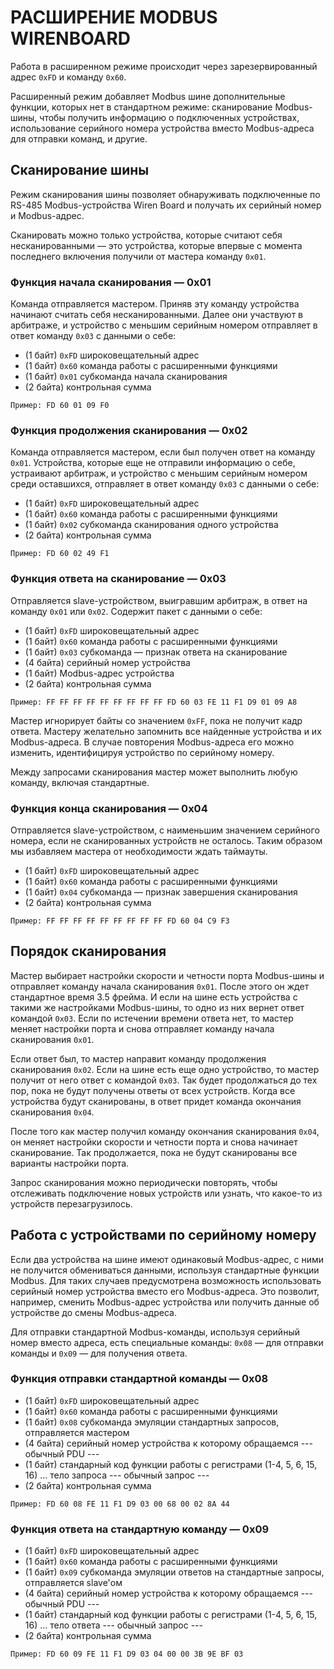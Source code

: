 
# РАСШИРЕНИЕ MODBUS WIRENBOARD

Работа в расширенном режиме происходит через зарезервированный адрес `0xFD` и команду `0x60`.

Расширенный режим добавляет Modbus шине дополнительные функции, которых нет в стандартном режиме: сканирование Modbus-шины, чтобы получить информацию о подключенных устройствах, использование серийного номера устройства вместо Modbus-адреса для отправки команд, и другие.

## Сканирование шины

Режим сканирования шины позволяет обнаруживать подключенные по RS-485 Modbus-устройства Wiren Board и получать их серийный номер и Modbus-адрес. 

Сканировать можно только устройства, которые считают себя несканированными — это устройства, которые впервые с момента последнего включения получили от мастера команду `0x01`.

### Функция начала сканирования — 0x01

Команда отправляется мастером. Приняв эту команду устройства начинают считать себя несканированными. Далее они участвуют в арбитраже, и устройство с меньшим серийным номером отправляет в ответ команду `0x03` с данными о себе:

* (1 байт)    `0xFD`    широковещательный адрес
* (1 байт)    `0x60`    команда работы с расширенными функциями
* (1 байт)    `0x01`    субкоманда начала сканирования
* (2 байта)             контрольная сумма

`Пример: FD 60 01 09 F0`

### Функция продолжения сканирования — 0x02

Команда отправляется мастером, если был получен ответ на команду `0x01`. Устройства, которые еще не отправили информацию о себе, устраивают арбитраж, и устройство с меньшим серийным номером среди оставшихся, отправляет в ответ команду `0x03` с данными о себе:

* (1 байт)    `0xFD`    широковещательный адрес
* (1 байт)    `0x60`    команда работы с расширенными функциями
* (1 байт)    `0x02`    субкоманда сканирования одного устройства
* (2 байта)             контрольная сумма

`Пример: FD 60 02 49 F1`

### Функция ответа на сканирование — 0x03

Отправляется slave-устройством, выигравшим арбитраж, в ответ на команду `0x01` или `0x02`. Содержит пакет с данными о себе:

* (1 байт)    `0xFD`    широковещательный адрес
* (1 байт)    `0x60`    команда работы с расширенными функциями
* (1 байт)    `0x03`    субкоманда — признак ответа на сканирование
* (4 байта)             серийный номер устройства
* (1 байт)              Modbus-адрес устройства
* (2 байта)             контрольная сумма

`Пример: FF FF FF FF FF FF FF FF FF FD 60 03 FE 11 F1 D9 01 09 A8`

Мастер игнорирует байты со значением `0xFF`, пока не получит кадр ответа. Мастеру желательно запомнить все найденные устройства и их Modbus-адреса. В случае повторения Modbus-адреса его можно изменить, идентифицируя устройство по серийному номеру.

Между запросами сканирования мастер может выполнить любую команду, включая стандартные.

### Функция конца сканирования — 0x04

Отправляется slave-устройством, с наименьшим значением серийного номера, если не сканированных устройств не осталось. Таким образом мы избавляем мастера от необходимости ждать таймауты.

* (1 байт)    `0xFD`    широковещательный адрес
* (1 байт)    `0x60`    команда работы с расширенными функциями
* (1 байт)    `0x04`    субкоманда — признак завершения сканирования
* (2 байта)             контрольная сумма

`Пример: FF FF FF FF FF FF FF FF FF FD 60 04 C9 F3`

## Порядок сканирования

Мастер выбирает настройки скорости и четности порта Modbus-шины и отправляет команду начала сканирования `0x01`. После этого он ждет стандартное время 3.5 фрейма. И если на шине есть устройства с такими же настройками Modbus-шины, то одно из них вернет ответ командой `0x03`. Если по истечении времени ответа нет, то мастер меняет настройки порта и снова отправляет команду начала сканирования `0x01`. 

Если ответ был, то мастер направит команду продолжения сканирования `0x02`. Если на шине есть еще одно устройство, то мастер получит от него ответ с командой `0x03`. Так будет продолжаться до тех пор, пока не будут получены ответы от всех устройств. Когда все устройства будут сканированы, в ответ придет команда окончания сканирования `0x04`.

После того как мастер получил команду окончания сканирования `0x04`, он меняет настройки скорости и четности порта и снова начинает сканирование. Так продолжается, пока не будут сканированы все варианты настройки порта.

Запрос сканирования можно периодически повторять, чтобы отслеживать подключение новых устройств или узнать, что какое-то из устройств перезагрузилось.

## Работа с устройствами по серийному номеру

Если два устройства на шине имеют одинаковый Modbus-адрес, с ними не получится обмениваться данными, используя стандартные функции Modbus. Для таких случаев предусмотрена возможность использовать серийный номер устройства вместо его Modbus-адреса. Это позволит, например, сменить Modbus-адрес устройства или получить данные об устройстве до смены Modbus-адреса.

Для отправки стандартной Modbus-команды, используя серийный номер вместо адреса, есть специальные команды: `0x08` — для отправки команды и `0x09` — для получения ответа.

### Функция отправки стандартной команды — 0x08

* (1 байт)    `0xFD`    широковещательный адрес
* (1 байт)    `0x60`    команда работы с расширенными функциями
* (1 байт)    `0x08`    субкоманда эмуляции стандартных запросов, отправляется мастером
* (4 байта)             серийный номер устройства к которому обращаемся
--- обычный PDU ---
* (1 байт)              стандарный код функции работы с регистрами (1-4, 5, 6, 15, 16)
  ...                   тело запроса
--- обычный запрос ---
* (2 байта)             контрольная сумма

`Пример: FD 60 08 FE 11 F1 D9 03 00 68 00 02 8A 44`

### Функция ответа на стандартную команду — 0x09

* (1 байт)    `0xFD`    широковещательный адрес
* (1 байт)    `0x60`    команда работы с расширенными функциями
* (1 байт)    `0x09`    субкоманда эмуляции ответов на стандартные запросы, отправляется slave'ом
* (4 байта)             серийный номер устройства к которому обращаемся
--- обычный PDU ---
* (1 байт)              стандарный код функции работы с регистрами (1-4, 5, 6, 15, 16)
  ...                   тело ответа
--- обычный запрос ---
* (2 байта)             контрольная сумма

`Пример: FD 60 09 FE 11 F1 D9 03 04 00 00 3B 9E BF 03`
